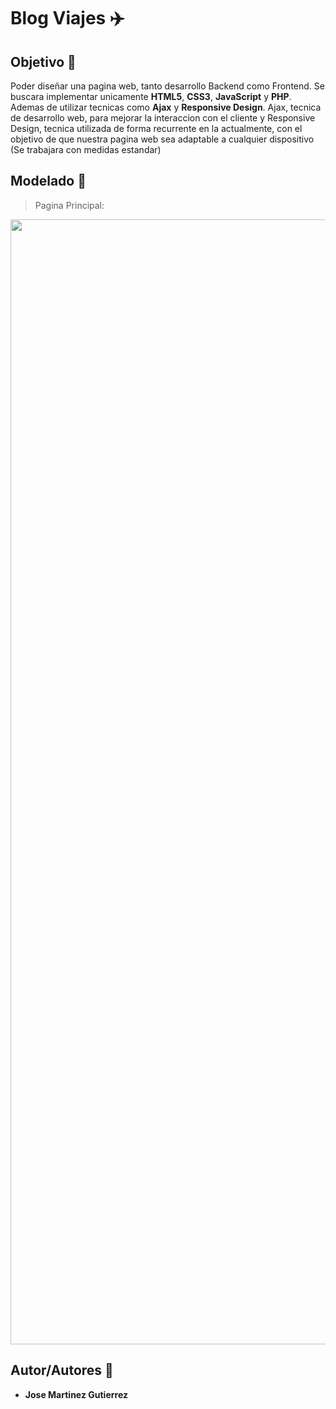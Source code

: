 # Blog Viajes :airplane:

## Objetivo :dart:
Poder diseñar una pagina web, tanto desarrollo Backend como Frontend. Se buscara implementar unicamente **HTML5**, **CSS3**, **JavaScript** y **PHP**. Ademas de utilizar tecnicas como **Ajax** y **Responsive Design**. Ajax, tecnica de desarrollo web, para mejorar la interaccion con el cliente y Responsive Design, tecnica utilizada de forma recurrente en la actualmente, con el objetivo de que nuestra pagina web sea adaptable a cualquier dispositivo (Se trabajara con medidas estandar)

## Modelado :memo:
> Pagina Principal:

<img height="1800px" width="900px" src="https://github.com/martinez022jose/Blog-Viajes/blob/master/public/screenShotsReadMe/index.png"/>

## Autor/Autores :pushpin:
* **Jose Martinez Gutierrez**
